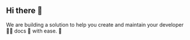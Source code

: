 ## Hi there 👋
We are building a solution to help you create and maintain your developer 🧑‍💻 docs 📜 with ease. 
🎊
